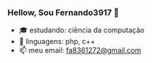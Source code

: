 ### Hellow, Sou Fernando3917  👋

- 🎓 estudando: ciência da computação 
- 🌱 linguagens: php, c++
- 📫 meu email: fa8361272@gmail.com

 














